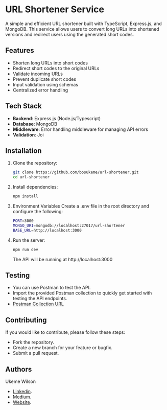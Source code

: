 # URL Shortener Service

A simple and efficient URL shortener built with TypeScript, Express.js, and MongoDB. This service allows users to convert long URLs into shortened versions and redirect users using the generated short codes.

## Features
- Shorten long URLs into short codes
- Redirect short codes to the original URLs
- Validate incoming URLs
- Prevent duplicate short codes
- Input validation using schemas
- Centralized error handling


## Tech Stack

- **Backend**: Express.js (Node.js/Typescript)
- **Database**: MongoDB
- **Middleware**: Error handling middleware for managing API errors
- **Validation**: Joi


## Installation

1. Clone the repository:
    ```bash
    git clone https://github.com/bosukeme/url-shortener.git
    cd url-shortener
    ```

2. Install dependencies:

   ```bash
   npm install
   ```

3. Environment Variables
Create a .env file in the root directory and configure the following:

    ```bash
    PORT=3000
    MONGO_URI=mongodb://localhost:27017/url-shortener
    BASE_URL=http://localhost:3000
    ```

4. Run the server:
   ```bash
   npm run dev
   ```
   The API will be running at http://localhost:3000


## Testing

- You can use Postman to test the API.
- Import the provided Postman collection to quickly get started with testing the API endpoints.
- <a href="https://documenter.getpostman.com/view/8343801/2sB2cVdgUR" target="_blank"> Postman Collection URL </a>

## Contributing

If you would like to contribute, please follow these steps:

- Fork the repository.
- Create a new branch for your feature or bugfix.
- Submit a pull request.

## Authors

Ukeme Wilson

- <a href="https://www.linkedin.com/in/ukeme-wilson-4825a383/">Linkedin</a>.
- <a href="https://medium.com/@ukemeboswilson">Medium</a>.
- <a href="https://www.ukemewilson.sbs/">Website</a>.
